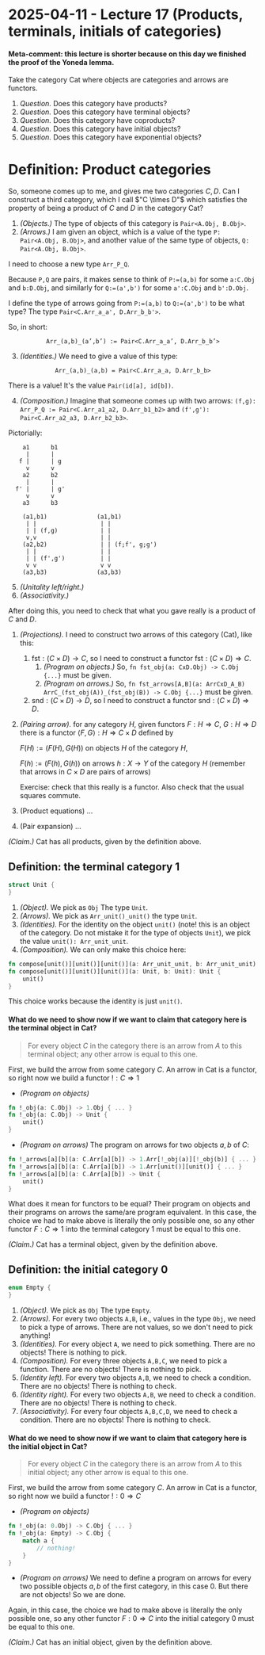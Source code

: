 # 2025-04-11 - Lecture 17 (Products, terminals, initials of categories)

#### Meta-comment: this lecture is shorter because on this day we finished the proof of the Yoneda lemma.

Take the category $\textsf{Cat}$ where objects are categories and arrows are functors.

1. *Question.* Does this category have products?
2. *Question.* Does this category have terminal objects?
3. *Question.* Does this category have coproducts?
4. *Question.* Does this category have initial objects?
3. *Question.* Does this category have exponential objects?

# Definition: Product categories

So, someone comes up to me, and gives me two categories $C,D$.
Can I construct a third category, which I call $"C \times D"$ which satisfies the property of being a product of $C$ and $D$ in the category $\textsf{Cat}$?

1. *(Objects.)* The type of objects of this category is `Pair<A.Obj, B.Obj>`.
2. *(Arrows.)* I am given an object, which is a value of the type `P: Pair<A.Obj, B.Obj>`, and another value of the same type of objects, `Q: Pair<A.Obj, B.Obj>`.

I need to choose a new type `Arr_P_Q`.

Because `P,Q` are pairs, it makes sense to think of `P:=(a,b)` for some `a:C.Obj` and `b:D.Obj`, and similarly for `Q:=(a',b')` for some `a':C.Obj` and `b':D.Obj`.

I define the type of arrows going from `P:=(a,b)` to `Q:=(a',b')` to be what type? The type `Pair<C.Arr_a_a', D.Arr_b_b'>`.

So, in short:

$$\texttt{Arr\_(a,b)\_(a',b') := Pair<C.Arr\_a\_a', D.Arr\_b\_b'>}$$

3. *(Identities.)*
We need to give a value of this type:

$$\texttt{Arr\_(a,b)\_(a,b) = Pair<C.Arr\_a\_a, D.Arr\_b\_b>} $$

There is a value! It's the value `Pair(id[a], id[b])`.

4. *(Composition.)*
Imagine that someone comes up with two arrows: `(f,g): Arr_P_Q := Pair<C.Arr_a1_a2, D.Arr_b1_b2>` and `(f',g'): Pair<C.Arr_a2_a3, D.Arr_b2_b3>`.

Pictorially:

```
    a1      b1
     |      |
   f |      | g
     v      v
    a2      b2
     |      |
  f' |      | g'
     v      v
    a3      b3

    (a1,b1)              (a1,b1)
     | |                  | |
     | | (f,g)            | |
     v,v                  | |
    (a2,b2)               | | (f;f', g;g')
     | |                  | |
     | | (f',g')          | |
     v v                  v v
    (a3,b3)              (a3,b3)
```

5. *(Unitality left/right.)*
6. *(Associativity.)*

After doing this, you need to check that what you gave really is a product of $C$ and $D$.

1. *(Projections).* I need to construct two arrows of this category ($\textsf{Cat}$), like this:
    1. $\textsf{fst} : (C \times D) \to C$, so I need to construct a functor $\textsf{fst} : (C \times D) \Rightarrow C$.
        1. *(Program on objects.)* So, `fn fst_obj(a: CxD.Obj) -> C.Obj {...}` must be given.
        1. *(Program on arrows.)* So, `fn fst_arrows[A,B](a: ArrCxD_A_B) ArrC_(fst_obj(A))_(fst_obj(B)) -> C.Obj {...}` must be given.
    2. $\textsf{snd} : (C \times D) \to D$, so I need to construct a functor $\textsf{snd} : (C \times D) \Rightarrow D$.
2. *(Pairing arrow).* for any category $H$, given functors $F : H \Rightarrow C$, $G : H \Rightarrow D$ there is a functor $\langle F, G \rangle : H \Rightarrow C \times D$ defined by 
        
      $F(H) := (F(H), G(H))$ on objects $H$ of the category $H$, 
      
      $F(h) := (F(h), G(h))$ on arrows $h : X \to Y$ of the category $H$ (remember that arrows in $C \times D$ are pairs of arrows)

      Exercise: check that this really is a functor. Also check that the usual squares commute.
3. (Product equations) ...
4. (Pair expansion) ...

*(Claim.)* $\textrm{Cat}$ has all products, given by the definition above.

## Definition: the terminal category $1$

```rust
struct Unit {
}
```

1. *(Object).* We pick as `Obj` The type `Unit`.
2. *(Arrows).* We pick as `Arr_unit()_unit()` the type `Unit`.
3. *(Identities).* For the identity on the object `unit()` (note! this is an object of the category. Do not mistake it for the type of objects `Unit`), we pick the value `unit(): Arr_unit_unit`.
4. *(Composition).* We can only make this choice here:
```rust
fn compose[unit()][unit()][unit()](a: Arr_unit_unit, b: Arr_unit_unit): Arr_unit_unit { ... }
fn compose[unit()][unit()][unit()](a: Unit, b: Unit): Unit {
    unit()
}
```

This choice works because the identity is just `unit()`.

#### What do we need to show now if we want to claim that category here is the terminal object in $\textrm{Cat}$?

> For every object $C$ in the category there is an arrow from $A$ to this terminal object; any other arrow is equal to this one.

First, we build the arrow from some category $C$. An arrow in $\textrm{Cat}$ is a functor, so right now we build a functor $! : C \Rightarrow 1$
- *(Program on objects)*
```rust
fn !_obj(a: C.Obj) -> 1.Obj { ... }
fn !_obj(a: C.Obj) -> Unit {
    unit()
}
```
- *(Program on arrows)* The program on arrows for two objects $a,b$ of $C$:
```rust
fn !_arrows[a][b](a: C.Arr[a][b]) -> 1.Arr[!_obj(a)][!_obj(b)] { ... }
fn !_arrows[a][b](a: C.Arr[a][b]) -> 1.Arr[unit()][unit()] { ... }
fn !_arrows[a][b](a: C.Arr[a][b]) -> Unit {
    unit()
}
```

What does it mean for functors to be equal? Their program on objects and their programs on arrows the same/are program equivalent. In this case, the choice we had to make above is literally the only possible one, so any other functor $F : C \Rightarrow 1$ into the terminal category $1$ must be equal to this one.

*(Claim.)* $\textrm{Cat}$ has a terminal object, given by the definition above.

## Definition: the initial category $0$

```rust
enum Empty {
}
```

1. *(Object).* We pick as `Obj` The type `Empty`.
2. *(Arrows).* For every two objects `A,B`, i.e., values in the type `Obj`, we need to pick a type of arrows. There are not values, so we don't need to pick anything!
3. *(Identities).* For every object `A`, we need to pick something. There are no objects! There is nothing to pick.
4. *(Composition).* For every three objects `A,B,C`, we need to pick a function. There are no objects! There is nothing to pick.
5. *(Identity left).* For every two objects `A,B`, we need to check a condition. There are no objects! There is nothing to check.
5. *(Identity right).* For every two objects `A,B`, we need to check a condition. There are no objects! There is nothing to check.
5. *(Associativity).* For every four objects `A,B,C,D`, we need to check a condition. There are no objects! There is nothing to check.

#### What do we need to show now if we want to claim that category here is the initial object in $\textrm{Cat}$?

> For every object $C$ in the category there is an arrow from $A$ to this initial object; any other arrow is equal to this one.

First, we build the arrow from some category $C$. An arrow in $\textrm{Cat}$ is a functor, so right now we build a functor $! : 0 \Rightarrow C$
- *(Program on objects)*
```rust
fn !_obj(a: 0.Obj) -> C.Obj { ... }
fn !_obj(a: Empty) -> C.Obj {
    match a {
        // nothing!
    }
}
```
- *(Program on arrows)* We need to define a program on arrows for every two possible objects $a,b$ of the first category, in this case $0$. But there are not objects! So we are done.

Again, in this case, the choice we had to make above is literally the only possible one, so any other functor $F : 0 \Rightarrow C$ into the initial category $0$ must be equal to this one.

*(Claim.)* $\textrm{Cat}$ has an initial object, given by the definition above.
